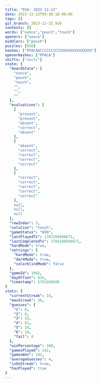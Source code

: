 ```yaml
---
title: "916: 2023-12-22"
date: 2023-12-22T09:38:18-08:00
tags: []
git_branch: 2023-12-22_916
contests: []
words: ["ounce","pouch","touch"]
openers: ["ounce"]
middlers: ["pouch"]
puzzles: [916]
hashes: ["PPACAACCCCCCCCCXXXXXXXXXXXXXXX"]
openerHashes: ["PPACA"]
shifts: ["zvclr"]
state: {
  "boardState": [
    "ounce",
    "pouch",
    "touch",
    "",
    "",
    ""
  ],
  "evaluations": [
    [
      "present",
      "present",
      "absent",
      "correct",
      "absent"
    ],
    [
      "absent",
      "correct",
      "correct",
      "correct",
      "correct"
    ],
    [
      "correct",
      "correct",
      "correct",
      "correct",
      "correct"
    ],
    null,
    null,
    null
  ],
  "rowIndex": 3,
  "solution": "touch",
  "gameStatus": "WIN",
  "lastPlayedTs": 1703266698671,
  "lastCompletedTs": 1703266698671,
  "hardMode": true,
  "settings": {
    "hardMode": true,
    "darkMode": true,
    "colorblindMode": false
  },
  "gameId": 1092,
  "dayOffset": 916,
  "timestamp": 1703266698
}
stats: {
  "currentStreak": 14,
  "maxStreak": 36,
  "guesses": {
    "1": 0,
    "2": 9,
    "3": 32,
    "4": 61,
    "5": 24,
    "6": 16,
    "fail": 0
  },
  "winPercentage": 100,
  "gamesPlayed": 142,
  "gamesWon": 142,
  "averageGuesses": 4,
  "isOnStreak": true,
  "hasPlayed": true
}
---
```

<!-- more -->
